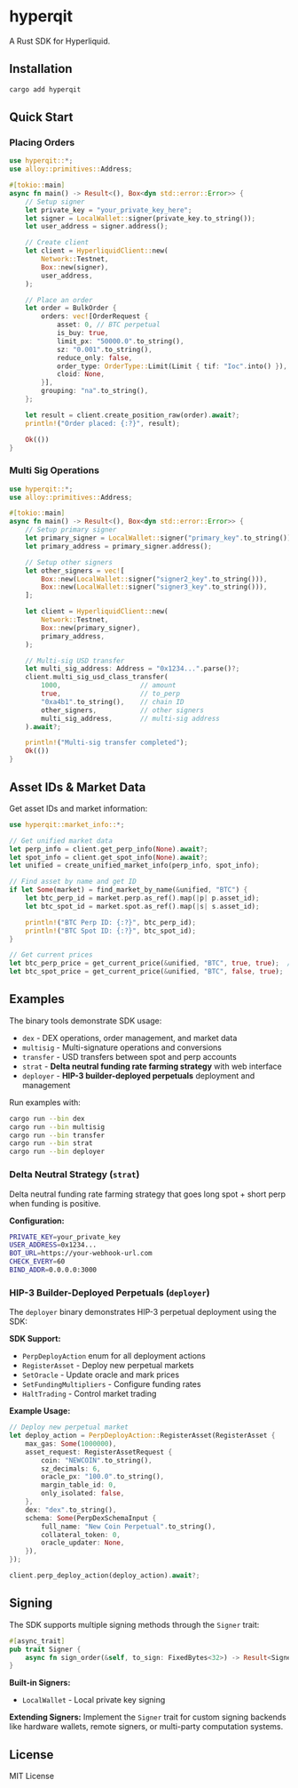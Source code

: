 # hyperqit

A Rust SDK for Hyperliquid.

## Installation

```bash
cargo add hyperqit
```

## Quick Start

### Placing Orders

```rust
use hyperqit::*;
use alloy::primitives::Address;

#[tokio::main]
async fn main() -> Result<(), Box<dyn std::error::Error>> {
    // Setup signer
    let private_key = "your_private_key_here";
    let signer = LocalWallet::signer(private_key.to_string());
    let user_address = signer.address();

    // Create client
    let client = HyperliquidClient::new(
        Network::Testnet,
        Box::new(signer),
        user_address,
    );

    // Place an order
    let order = BulkOrder {
        orders: vec![OrderRequest {
            asset: 0, // BTC perpetual
            is_buy: true,
            limit_px: "50000.0".to_string(),
            sz: "0.001".to_string(),
            reduce_only: false,
            order_type: OrderType::Limit(Limit { tif: "Ioc".into() }),
            cloid: None,
        }],
        grouping: "na".to_string(),
    };

    let result = client.create_position_raw(order).await?;
    println!("Order placed: {:?}", result);

    Ok(())
}
```

### Multi Sig Operations

```rust
use hyperqit::*;
use alloy::primitives::Address;

#[tokio::main]
async fn main() -> Result<(), Box<dyn std::error::Error>> {
    // Setup primary signer
    let primary_signer = LocalWallet::signer("primary_key".to_string());
    let primary_address = primary_signer.address();

    // Setup other signers
    let other_signers = vec![
        Box::new(LocalWallet::signer("signer2_key".to_string())),
        Box::new(LocalWallet::signer("signer3_key".to_string())),
    ];

    let client = HyperliquidClient::new(
        Network::Testnet,
        Box::new(primary_signer),
        primary_address,
    );

    // Multi-sig USD transfer
    let multi_sig_address: Address = "0x1234...".parse()?;
    client.multi_sig_usd_class_transfer(
        1000,                    // amount
        true,                    // to_perp
        "0xa4b1".to_string(),    // chain ID
        other_signers,           // other signers
        multi_sig_address,       // multi-sig address
    ).await?;

    println!("Multi-sig transfer completed");
    Ok(())
}
```

## Asset IDs & Market Data

Get asset IDs and market information:

```rust
use hyperqit::market_info::*;

// Get unified market data
let perp_info = client.get_perp_info(None).await?;
let spot_info = client.get_spot_info(None).await?;
let unified = create_unified_market_info(perp_info, spot_info);

// Find asset by name and get ID
if let Some(market) = find_market_by_name(&unified, "BTC") {
    let btc_perp_id = market.perp.as_ref().map(|p| p.asset_id);
    let btc_spot_id = market.spot.as_ref().map(|s| s.asset_id);

    println!("BTC Perp ID: {:?}", btc_perp_id);
    println!("BTC Spot ID: {:?}", btc_spot_id);
}

// Get current prices
let btc_perp_price = get_current_price(&unified, "BTC", true, true);  // perp, use_mid
let btc_spot_price = get_current_price(&unified, "BTC", false, true);  // spot, use_mid
```

## Examples

The binary tools demonstrate SDK usage:

- `dex` - DEX operations, order management, and market data
- `multisig` - Multi-signature operations and conversions
- `transfer` - USD transfers between spot and perp accounts
- `strat` - **Delta neutral funding rate farming strategy** with web interface
- `deployer` - **HIP-3 builder-deployed perpetuals** deployment and management

Run examples with:

```bash
cargo run --bin dex
cargo run --bin multisig
cargo run --bin transfer
cargo run --bin strat
cargo run --bin deployer
```

### Delta Neutral Strategy (`strat`)

Delta neutral funding rate farming strategy that goes long spot + short perp when funding is positive.

**Configuration:**

```bash
PRIVATE_KEY=your_private_key
USER_ADDRESS=0x1234...
BOT_URL=https://your-webhook-url.com
CHECK_EVERY=60
BIND_ADDR=0.0.0.0:3000
```

### HIP-3 Builder-Deployed Perpetuals (`deployer`)

The `deployer` binary demonstrates HIP-3 perpetual deployment using the SDK:

**SDK Support:**

- `PerpDeployAction` enum for all deployment actions
- `RegisterAsset` - Deploy new perpetual markets
- `SetOracle` - Update oracle and mark prices
- `SetFundingMultipliers` - Configure funding rates
- `HaltTrading` - Control market trading

**Example Usage:**

```rust
// Deploy new perpetual market
let deploy_action = PerpDeployAction::RegisterAsset(RegisterAsset {
    max_gas: Some(1000000),
    asset_request: RegisterAssetRequest {
        coin: "NEWCOIN".to_string(),
        sz_decimals: 6,
        oracle_px: "100.0".to_string(),
        margin_table_id: 0,
        only_isolated: false,
    },
    dex: "dex".to_string(),
    schema: Some(PerpDexSchemaInput {
        full_name: "New Coin Perpetual".to_string(),
        collateral_token: 0,
        oracle_updater: None,
    }),
});

client.perp_deploy_action(deploy_action).await?;
```

## Signing

The SDK supports multiple signing methods through the `Signer` trait:

```rust
#[async_trait]
pub trait Signer {
    async fn sign_order(&self, to_sign: FixedBytes<32>) -> Result<SignedMessage>;
}
```

**Built-in Signers:**

- `LocalWallet` - Local private key signing

**Extending Signers:**
Implement the `Signer` trait for custom signing backends like hardware wallets, remote signers, or multi-party computation systems.

## License

MIT License
